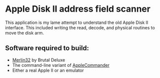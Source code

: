 # Apple Disk II address field scanner

This application is my lame attempt to understand the old Apple Disk II interface.  This included writing the read, decode, and physical routines to move the disk arm.

## Software required to build:
* [Merlin32](http://www.brutaldeluxe.fr/products/crossdevtools/merlin/index.html) by Brutal Deluxe
* The command-line variant of [AppleCommander](https://sites.google.com/site/drjohnbmatthews/applecommander)
* Either a real Apple II or an emulator
